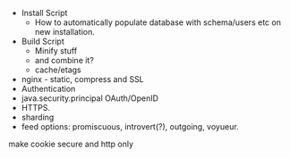 * Install Script
    - How to automatically populate database with schema/users etc
      on new installation.
* Build Script
    - Minify stuff
    - and combine it?
    - cache/etags
* nginx - static, compress and SSL
* Authentication
* java.security.principal OAuth/OpenID
* HTTPS.
* sharding
* feed options: promiscuous, introvert(?), outgoing, voyueur.

make cookie secure and http only
